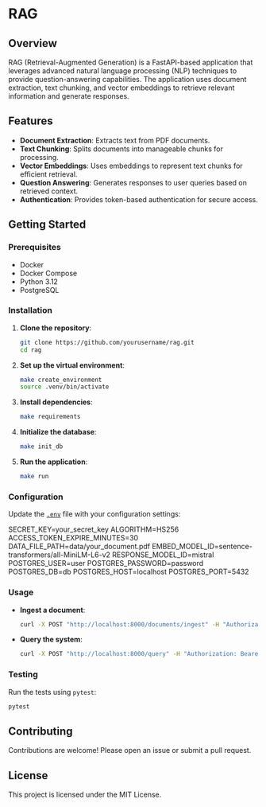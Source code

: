 # RAG

## Overview

RAG (Retrieval-Augmented Generation) is a FastAPI-based application that leverages advanced natural language processing (NLP) techniques to provide question-answering capabilities. The application uses document extraction, text chunking, and vector embeddings to retrieve relevant information and generate responses.

## Features

- **Document Extraction**: Extracts text from PDF documents.
- **Text Chunking**: Splits documents into manageable chunks for processing.
- **Vector Embeddings**: Uses embeddings to represent text chunks for efficient retrieval.
- **Question Answering**: Generates responses to user queries based on retrieved context.
- **Authentication**: Provides token-based authentication for secure access.

## Getting Started

### Prerequisites

- Docker
- Docker Compose
- Python 3.12
- PostgreSQL

### Installation

1. **Clone the repository**:
    ```sh
    git clone https://github.com/yourusername/rag.git
    cd rag
    ```

2. **Set up the virtual environment**:
    ```sh
    make create_environment
    source .venv/bin/activate
    ```

3. **Install dependencies**:
    ```sh
    make requirements
    ```

4. **Initialize the database**:
    ```sh
    make init_db
    ```

5. **Run the application**:
    ```sh
    make run
    ```

### Configuration

Update the [`.env`](.env ) file with your configuration settings:

SECRET_KEY=your_secret_key ALGORITHM=HS256 ACCESS_TOKEN_EXPIRE_MINUTES=30 DATA_FILE_PATH=data/your_document.pdf EMBED_MODEL_ID=sentence-transformers/all-MiniLM-L6-v2 RESPONSE_MODEL_ID=mistral POSTGRES_USER=user POSTGRES_PASSWORD=password POSTGRES_DB=db POSTGRES_HOST=localhost POSTGRES_PORT=5432

### Usage

- **Ingest a document**:
    ```sh
    curl -X POST "http://localhost:8000/documents/ingest" -H "Authorization: Bearer <your_token>"
    ```

- **Query the system**:
    ```sh
    curl -X POST "http://localhost:8000/query" -H "Authorization: Bearer <your_token>" -d "query=Who is Guillermo?"
    ```

### Testing

Run the tests using `pytest`:
```sh
pytest
```

## Contributing
Contributions are welcome! Please open an issue or submit a pull request.

## License
This project is licensed under the MIT License.



